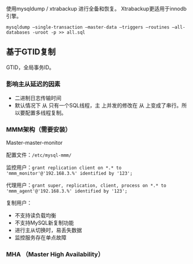 使用mysqldump / xtrabackup 进行全备和恢复。
Xtrabackup更适用于innodb引擎。



`mysqldump —single-transaction —master-data —triggers —routines —all-databases -uroot -p >> all.sql`





## 基于GTID复制

GTID，全局事务ID。



### 影响主从延迟的因素

- 二进制日志传输时间
- 默认情况下 从 只有一个SQL线程，主 上并发的修改在 从 上变成了串行。所以要配置多线程复制。



### MMM架构（需要安装）

Master-master-monitor

配置文件：`/etc/mysql-mmm/`



监控用户：`grant replication client on *.* to 'mmm_monitor'@'192.168.3.%' identified by '123';`

代理用户：`grant super, replication, client, process on *.* to 'mmm_agent'@'192.168.3.%' identified by '123';`

复制用户：



- 不支持读负载均衡
- 不支持MySQL新复制功能
- 进行主从切换时，易丢失数据
- 监控服务存在单点故障

### MHA （Master High Availability）


